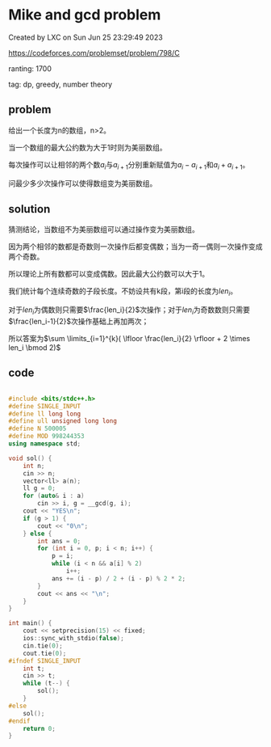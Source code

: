 # Mike and gcd problem

Created by LXC on Sun Jun 25 23:29:49 2023

https://codeforces.com/problemset/problem/798/C

ranting: 1700

tag: dp, greedy, number theory

## problem

给出一个长度为n的数组，n>2。

当一个数组的最大公约数为大于1时则为美丽数组。

每次操作可以让相邻的两个数$a_i$与$a_{i+1}$分别重新赋值为$a_i-a_{i+1}$和$a_i+a_{i+1}$。

问最少多少次操作可以使得数组变为美丽数组。

## solution

猜测结论，当数组不为美丽数组可以通过操作变为美丽数组。

因为两个相邻的数都是奇数则一次操作后都变偶数；当为一奇一偶则一次操作变成两个奇数。

所以理论上所有数都可以变成偶数。因此最大公约数可以大于1。

我们统计每个连续奇数的子段长度。不妨设共有k段，第i段的长度为$len_i$。

对于$len_i$为偶数则只需要$\frac{len_i}{2}$次操作；对于$len_i$为奇数数则只需要$\frac{len_i-1}{2}$次操作基础上再加两次；

所以答案为$\sum \limits_{i=1}^{k}( \lfloor \frac{len_i}{2} \rfloor + 2 \times len_i \bmod 2)$


## code

``` cpp

#include <bits/stdc++.h>
#define SINGLE_INPUT
#define ll long long
#define ull unsigned long long
#define N 500005
#define MOD 998244353
using namespace std;

void sol() {
    int n;
    cin >> n;
    vector<ll> a(n);
    ll g = 0;
    for (auto& i : a)
        cin >> i, g = __gcd(g, i);
    cout << "YES\n";
    if (g > 1) {
        cout << "0\n";
    } else {
        int ans = 0;
        for (int i = 0, p; i < n; i++) {
            p = i;
            while (i < n && a[i] % 2)
                i++;
            ans += (i - p) / 2 + (i - p) % 2 * 2;
        }
        cout << ans << "\n";
    }
}

int main() {
    cout << setprecision(15) << fixed;
    ios::sync_with_stdio(false);
    cin.tie(0);
    cout.tie(0);
#ifndef SINGLE_INPUT
    int t;
    cin >> t;
    while (t--) {
        sol();
    }
#else
    sol();
#endif
    return 0;
}

```
